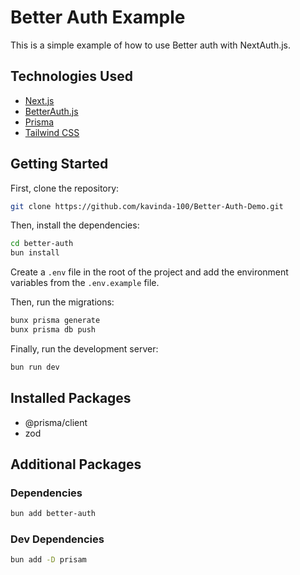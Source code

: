 # Better Auth Example

This is a simple example of how to use Better auth with NextAuth.js.

## Technologies Used

- [Next.js](https://nextjs.org)
- [BetterAuth.js](https://better-auth.vercel.app)
- [Prisma](https://prisma.io)
- [Tailwind CSS](https://tailwindcss.com)

## Getting Started

First, clone the repository:

```bash
git clone https://github.com/kavinda-100/Better-Auth-Demo.git
```

Then, install the dependencies:

```bash
cd better-auth
bun install
```

Create a `.env` file in the root of the project and add the environment variables from the `.env.example` file.


Then, run the migrations:

```bash
bunx prisma generate
bunx prisma db push
```

Finally, run the development server:

```bash
bun run dev
```

## Installed Packages
- @prisma/client
- zod

## Additional Packages
### Dependencies
```bash
bun add better-auth
```
### Dev Dependencies
```bash
bun add -D prisam
```